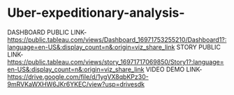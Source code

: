 # Uber-expeditionary-analysis-
DASHBOARD PUBLIC LINK-https://public.tableau.com/views/Dashboard_16971753255210/Dashboard1?:language=en-US&:display_count=n&:origin=viz_share_link
STORY PUBLIC LINK-https://public.tableau.com/views/story_16971717069850/Story1?:language=en-US&:display_count=n&:origin=viz_share_link
VIDEO DEMO LINK-https://drive.google.com/file/d/1ygVX8qbKPz30-9mRVKaWXHW6JKr6YKEC/view?usp=drivesdk
